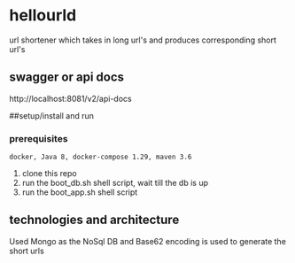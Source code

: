 # hellourld
url shortener which takes in long url's and produces corresponding short url's

## swagger or api docs
http://localhost:8081/v2/api-docs

##setup/install and run
### prerequisites 
    docker, Java 8, docker-compose 1.29, maven 3.6
1. clone this repo
2. run the boot_db.sh shell script, wait till the db is up
3. run the boot_app.sh shell script

## technologies and architecture
Used Mongo as the NoSql DB and Base62 encoding is used to generate the short urls


